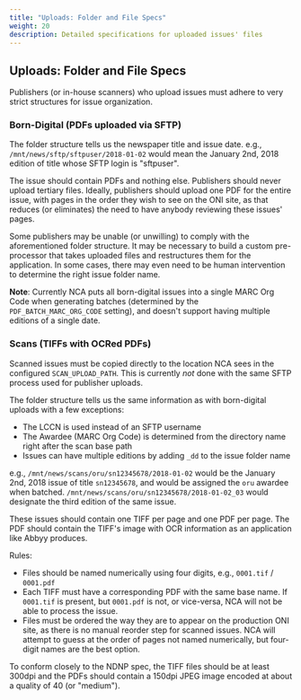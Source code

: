 ```yaml
---
title: "Uploads: Folder and File Specs"
weight: 20
description: Detailed specifications for uploaded issues' files
---
```


## Uploads: Folder and File Specs

Publishers (or in-house scanners) who upload issues must adhere to very strict
structures for issue organization.

### Born-Digital (PDFs uploaded via SFTP)

The folder structure tells us the newspaper title and issue date. e.g.,
`/mnt/news/sftp/sftpuser/2018-01-02` would mean the January 2nd, 2018 edition
of title whose SFTP login is "sftpuser".

The issue should contain PDFs and nothing else. Publishers should never upload
tertiary files. Ideally, publishers should upload one PDF for the entire
issue, with pages in the order they wish to see on the ONI site, as that
reduces (or eliminates) the need to have anybody reviewing these issues' pages.

Some publishers may be unable (or unwilling) to comply with the aforementioned
folder structure. It may be necessary to build a custom pre-processor that
takes uploaded files and restructures them for the application. In some cases,
there may even need to be human intervention to determine the right issue
folder name.

**Note**: Currently NCA puts all born-digital issues into a single MARC Org
Code when generating batches (determined by the `PDF_BATCH_MARC_ORG_CODE`
setting), and doesn't support having multiple editions of a single date.

### Scans (TIFFs with OCRed PDFs)

Scanned issues must be copied directly to the location NCA sees in the
configured `SCAN_UPLOAD_PATH`. This is currently *not* done with the same SFTP
process used for publisher uploads.

The folder structure tells us the same information as with born-digital
uploads with a few exceptions:

- The LCCN is used instead of an SFTP username
- The Awardee (MARC Org Code) is determined from the directory name right after
  the scan base path
- Issues can have multiple editions by adding `_dd` to the issue folder name

e.g., `/mnt/news/scans/oru/sn12345678/2018-01-02` would be the January 2nd,
2018 issue of title `sn12345678`, and would be assigned the `oru` awardee when
batched. `/mnt/news/scans/oru/sn12345678/2018-01-02_03` would designate the
third edition of the same issue.

These issues should contain one TIFF per page and one PDF per page. The PDF
should contain the TIFF's image with OCR information as an application like
Abbyy produces.

Rules:

- Files should be named numerically using four digits, e.g., `0001.tif` /
  `0001.pdf`
- Each TIFF must have a corresponding PDF with the same base name. If
  `0001.tif` is present, but `0001.pdf` is not, or vice-versa, NCA will not be
  able to process the issue.
- Files must be ordered the way they are to appear on the production ONI site,
  as there is no manual reorder step for scanned issues. NCA will attempt to
  guess at the order of pages not named numerically, but four-digit names are
  the best option.

To conform closely to the NDNP spec, the TIFF files should be at least 300dpi
and the PDFs should contain a 150dpi JPEG image encoded at about a quality of
40 (or "medium").
